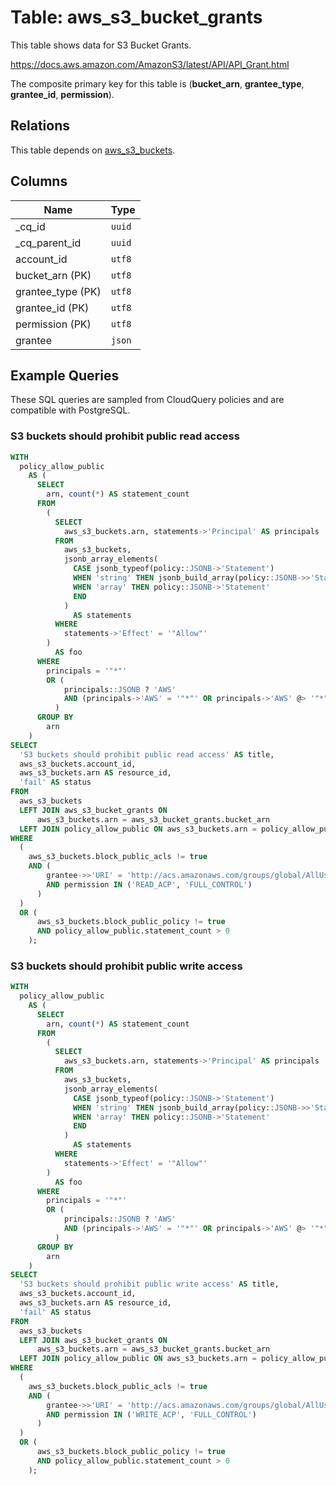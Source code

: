 # Table: aws_s3_bucket_grants

This table shows data for S3 Bucket Grants.

https://docs.aws.amazon.com/AmazonS3/latest/API/API_Grant.html

The composite primary key for this table is (**bucket_arn**, **grantee_type**, **grantee_id**, **permission**).

## Relations

This table depends on [aws_s3_buckets](aws_s3_buckets.md).

## Columns

| Name          | Type          |
| ------------- | ------------- |
|_cq_id|`uuid`|
|_cq_parent_id|`uuid`|
|account_id|`utf8`|
|bucket_arn (PK)|`utf8`|
|grantee_type (PK)|`utf8`|
|grantee_id (PK)|`utf8`|
|permission (PK)|`utf8`|
|grantee|`json`|

## Example Queries

These SQL queries are sampled from CloudQuery policies and are compatible with PostgreSQL.

### S3 buckets should prohibit public read access

```sql
WITH
  policy_allow_public
    AS (
      SELECT
        arn, count(*) AS statement_count
      FROM
        (
          SELECT
            aws_s3_buckets.arn, statements->'Principal' AS principals
          FROM
            aws_s3_buckets,
            jsonb_array_elements(
              CASE jsonb_typeof(policy::JSONB->'Statement')
              WHEN 'string' THEN jsonb_build_array(policy::JSONB->>'Statement')
              WHEN 'array' THEN policy::JSONB->'Statement'
              END
            )
              AS statements
          WHERE
            statements->'Effect' = '"Allow"'
        )
          AS foo
      WHERE
        principals = '"*"'
        OR (
            principals::JSONB ? 'AWS'
            AND (principals->'AWS' = '"*"' OR principals->'AWS' @> '"*"')
          )
      GROUP BY
        arn
    )
SELECT
  'S3 buckets should prohibit public read access' AS title,
  aws_s3_buckets.account_id,
  aws_s3_buckets.arn AS resource_id,
  'fail' AS status
FROM
  aws_s3_buckets
  LEFT JOIN aws_s3_bucket_grants ON
      aws_s3_buckets.arn = aws_s3_bucket_grants.bucket_arn
  LEFT JOIN policy_allow_public ON aws_s3_buckets.arn = policy_allow_public.arn
WHERE
  (
    aws_s3_buckets.block_public_acls != true
    AND (
        grantee->>'URI' = 'http://acs.amazonaws.com/groups/global/AllUsers'
        AND permission IN ('READ_ACP', 'FULL_CONTROL')
      )
  )
  OR (
      aws_s3_buckets.block_public_policy != true
      AND policy_allow_public.statement_count > 0
    );
```

### S3 buckets should prohibit public write access

```sql
WITH
  policy_allow_public
    AS (
      SELECT
        arn, count(*) AS statement_count
      FROM
        (
          SELECT
            aws_s3_buckets.arn, statements->'Principal' AS principals
          FROM
            aws_s3_buckets,
            jsonb_array_elements(
              CASE jsonb_typeof(policy::JSONB->'Statement')
              WHEN 'string' THEN jsonb_build_array(policy::JSONB->>'Statement')
              WHEN 'array' THEN policy::JSONB->'Statement'
              END
            )
              AS statements
          WHERE
            statements->'Effect' = '"Allow"'
        )
          AS foo
      WHERE
        principals = '"*"'
        OR (
            principals::JSONB ? 'AWS'
            AND (principals->'AWS' = '"*"' OR principals->'AWS' @> '"*"')
          )
      GROUP BY
        arn
    )
SELECT
  'S3 buckets should prohibit public write access' AS title,
  aws_s3_buckets.account_id,
  aws_s3_buckets.arn AS resource_id,
  'fail' AS status
FROM
  aws_s3_buckets
  LEFT JOIN aws_s3_bucket_grants ON
      aws_s3_buckets.arn = aws_s3_bucket_grants.bucket_arn
  LEFT JOIN policy_allow_public ON aws_s3_buckets.arn = policy_allow_public.arn
WHERE
  (
    aws_s3_buckets.block_public_acls != true
    AND (
        grantee->>'URI' = 'http://acs.amazonaws.com/groups/global/AllUsers'
        AND permission IN ('WRITE_ACP', 'FULL_CONTROL')
      )
  )
  OR (
      aws_s3_buckets.block_public_policy != true
      AND policy_allow_public.statement_count > 0
    );
```


